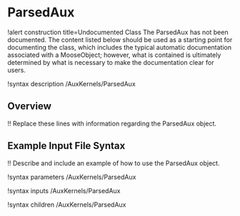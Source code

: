 # ParsedAux

!alert construction title=Undocumented Class
The ParsedAux has not been documented. The content listed below should be used as a starting point for
documenting the class, which includes the typical automatic documentation associated with a
MooseObject; however, what is contained is ultimately determined by what is necessary to make the
documentation clear for users.

!syntax description /AuxKernels/ParsedAux

## Overview

!! Replace these lines with information regarding the ParsedAux object.

## Example Input File Syntax

!! Describe and include an example of how to use the ParsedAux object.

!syntax parameters /AuxKernels/ParsedAux

!syntax inputs /AuxKernels/ParsedAux

!syntax children /AuxKernels/ParsedAux
